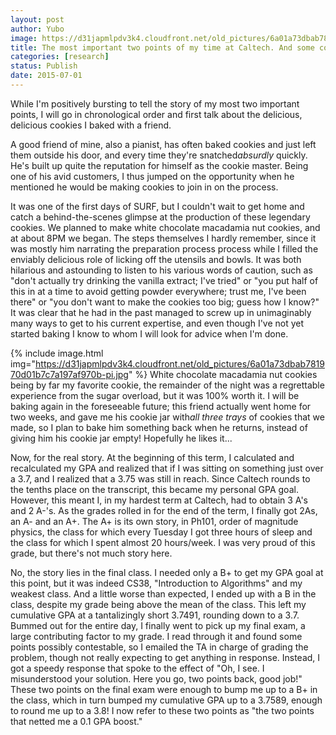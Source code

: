 ```yaml
---
layout: post
author: Yubo
image: https://d31japmlpdv3k4.cloudfront.net/old_pictures/6a01a73dbab781970d01b7c7a197a1970b-pi.jpg
title: The most important two points of my time at Caltech. And some cookies. 
categories: [research]
status: Publish
date: 2015-07-01
---
```


While I'm positively bursting to tell the story of my most two important points, I will go in chronological order and first talk about the delicious, delicious cookies I baked with a friend.

A good friend of mine, also a pianist, has often baked cookies and just left them outside his door, and every time they're snatched*absurdly* quickly. He's built up quite the reputation for himself as the cookie master. Being one of his avid customers, I thus jumped on the opportunity when he mentioned he would be making cookies to join in on the process.

It was one of the first days of SURF, but I couldn't wait to get home and catch a behind-the-scenes glimpse at the production of these legendary cookies. We planned to make white chocolate macadamia nut cookies, and at about 8PM we began. The steps themselves I hardly remember, since it was mostly him narrating the preparation process process while I filled the enviably delicious role of licking off the utensils and bowls. It was both hilarious and astounding to listen to his various words of caution, such as "don't actually try drinking the vanilla extract; I've tried" or "you put half of this in at a time to avoid getting powder everywhere; trust me, I've been there" or "you don't want to make the cookies too big; guess how I know?" It was clear that he had in the past managed to screw up in unimaginably many ways to get to his current expertise, and even though I've not yet started baking I know to whom I will look for advice when I'm done.


{% include image.html img="https://d31japmlpdv3k4.cloudfront.net/old_pictures/6a01a73dbab781970d01b7c7a197af970b-pi.jpg" %}
White chocolate macadamia nut cookies being by far my favorite cookie, the remainder of the night was a regrettable experience from the sugar overload, but it was 100% worth it. I will be baking again in the foreseeable future; this friend actually went home for two weeks, and gave me his cookie jar with*all three trays* of cookies that we made, so I plan to bake him something back when he returns, instead of giving him his cookie jar empty! Hopefully he likes it...

Now, for the real story. At the beginning of this term, I calculated and recalculated my GPA and realized that if I was sitting on something just over a 3.7, and I realized that a 3.75 was still in reach. Since Caltech rounds to the tenths place on the transcript, this became my personal GPA goal. However, this meant I, in my hardest term at Caltech, had to obtain 3 A's and 2 A-'s. As the grades rolled in for the end of the term, I finally got 2As, an A- and an A+. The A+ is its own story, in Ph101, order of magnitude physics, the class for which every Tuesday I got three hours of sleep and the class for which I spent almost 20 hours/week. I was very proud of this grade, but there's not much story here.

No, the story lies in the final class. I needed only a B+ to get my GPA goal at this point, but it was indeed CS38, "Introduction to Algorithms" and my weakest class. And a little worse than expected, I ended up with a B in the class, despite my grade being above the mean of the class. This left my cumulative GPA at a tantalizingly short 3.7491, rounding down to a 3.7. Bummed out for the entire day, I finally went to pick up my final exam, a large contributing factor to my grade. I read through it and found some points possibly contestable, so I emailed the TA in charge of grading the problem, though not really expecting to get anything in response. Instead, I got a speedy response that spoke to the effect of "Oh, I see. I misunderstood your solution. Here you go, two points back, good job!" These two points on the final exam were enough to bump me up to a B+ in the class, which in turn bumped my cumulative GPA up to a 3.7589, enough to round me up to a 3.8!
I now refer to these two points as "the two points that netted me a 0.1 GPA boost."
